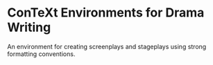 # ConTeXt Environments for Drama Writing

An environment for creating screenplays and stageplays using strong formatting
conventions.
